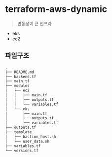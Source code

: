 # terraform-aws-dynamic

> 변동성이 큰 인프라

- eks
- ec2

## 파일구조

```bash
.
├── README.md
├── backend.tf
├── main.tf
├── modules
│   ├── ec2
│   │   ├── main.tf
│   │   ├── outputs.tf
│   │   └── variables.tf
│   └── eks
│       ├── main.tf
│       ├── outputs.tf
│       └── variables.tf
├── outputs.tf
├── template
│   ├── bastion_host.sh
│   └── user_data.sh
├── variables.tf
└── versions.tf
```